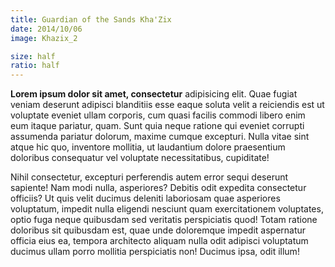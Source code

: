 ```yaml
---
title: Guardian of the Sands Kha'Zix
date: 2014/10/06
image: Khazix_2

size: half
ratio: half
---
```


**Lorem ipsum dolor sit amet, consectetur** adipisicing elit. Quae fugiat veniam deserunt adipisci blanditiis esse eaque soluta velit a reiciendis est ut voluptate eveniet ullam corporis, cum quasi facilis commodi libero enim eum itaque pariatur, quam. Sunt quia neque ratione qui eveniet corrupti assumenda pariatur dolorum, maxime cumque excepturi. Nulla vitae sint atque hic quo, inventore mollitia, ut laudantium dolore praesentium doloribus consequatur vel voluptate necessitatibus, cupiditate!

Nihil consectetur, excepturi perferendis autem error sequi deserunt sapiente! Nam modi nulla, asperiores? Debitis odit expedita consectetur officiis? Ut quis velit ducimus deleniti laboriosam quae asperiores voluptatum, impedit nulla eligendi nesciunt quam exercitationem voluptates, optio fuga neque quibusdam sed veritatis perspiciatis quod! Totam ratione doloribus sit quibusdam est, quae unde doloremque impedit aspernatur officia eius ea, tempora architecto aliquam nulla odit adipisci voluptatum ducimus ullam porro mollitia perspiciatis non! Ducimus ipsa, odit illum!